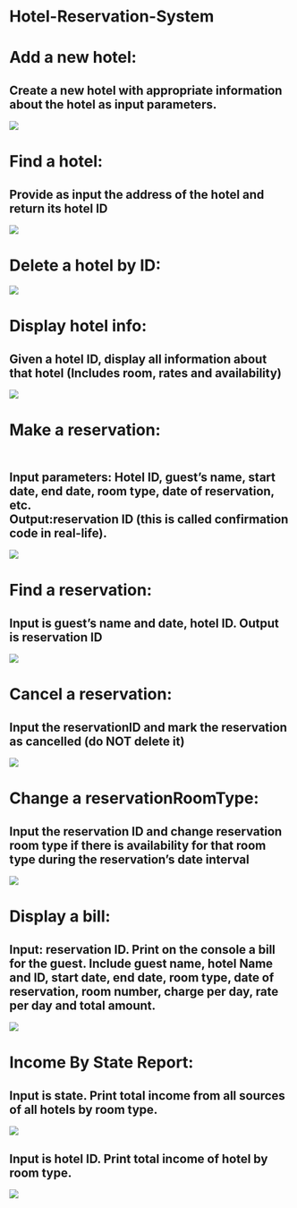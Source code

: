 # Hotel-Reservation-System
<H1>Add a new hotel:</H1> <H2> Create a new hotel with appropriate information about the hotel as input parameters.</H2> 

![](https://raw.githubusercontent.com/NardosMe/Hotel-Reservation-System/master/add_hotel.png)
<H1>Find a hotel:</H1> <H2> Provide as input the address of the hotel and return its hotel ID</H2> 

![](https://raw.githubusercontent.com/NardosMe/Hotel-Reservation-System/master/find_hotel.png)
<H1>Delete a hotel by ID:</H2> 

![](https://raw.githubusercontent.com/NardosMe/Hotel-Reservation-System/master/delete_hotel.png)
<H1>Display hotel info:</H1> <H2> Given a hotel ID, display all information about that hotel (Includes room, rates and availability)</H2> 

![](https://github.com/NardosMe/Hotel-Reservation-System/blob/master/Display%20hotel%20info.png?raw=true)
<H1>Make a reservation:</H1> <H2> <br>Input parameters: Hotel ID, guest’s name, start date, end date, room type, date of reservation, etc. <br>Output:reservation ID (this is called confirmation code in real-life).</H2> 

![](https://raw.githubusercontent.com/NardosMe/Hotel-Reservation-System/master/make%20reservation.png)
<H1>Find a reservation:</H1> <H2> Input is guest’s name and date, hotel ID. Output is reservation ID</H2> 

![](https://raw.githubusercontent.com/NardosMe/Hotel-Reservation-System/master/find%20reservation.png)
<H1>Cancel a reservation:</H1> <H2> Input the reservationID and mark the reservation as cancelled (do NOT delete it)</H2> 

![](https://raw.githubusercontent.com/NardosMe/Hotel-Reservation-System/master/cancel%20reservation.png)
<H1>Change a reservationRoomType:</H1> <H2> Input the reservation ID and change reservation room type if there is availability for that room type during the reservation’s date interval</H2> 

![](https://raw.githubusercontent.com/NardosMe/Hotel-Reservation-System/master/change_roomtype.png)
<H1>Display a bill:</H1> <H2> Input: reservation ID. Print on the console a bill for the guest. 
Include guest name, hotel Name and ID, start date, end date, room type, date of reservation, room number, charge per day, rate per day and total amount.</H2> 

![](https://raw.githubusercontent.com/NardosMe/Hotel-Reservation-System/master/display%20bill.png)
<H1>Income By State Report:</H1>

<H2>Input is state. Print total income from all sources of all hotels by room type.</H2>

![](https://raw.githubusercontent.com/NardosMe/Hotel-Reservation-System/master/income_by_state.png)

<H2>Input is hotel ID. Print total income of hotel by room type. </H2>

![](https://raw.githubusercontent.com/NardosMe/Hotel-Reservation-System/master/income_by_id.png)
